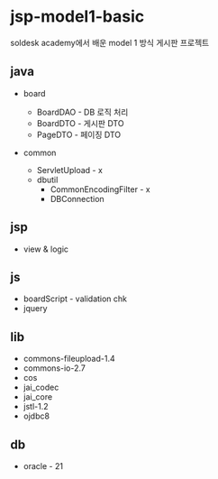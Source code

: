 # jsp-model1-basic

soldesk academy에서 배운 model 1 방식 게시판 프로젝트

## java
* board
  * BoardDAO - DB 로직 처리
  * BoardDTO - 게시판 DTO
  * PageDTO - 페이징 DTO
  
* common
  * ServletUpload - x 
  * dbutil 
    * CommonEncodingFilter - x
    * DBConnection

## jsp
* view & logic 

## js
* boardScript - validation chk
* jquery 

## lib
* commons-fileupload-1.4
* commons-io-2.7
* cos
* jai_codec
* jai_core
* jstl-1.2
* ojdbc8

## db
* oracle - 21 
